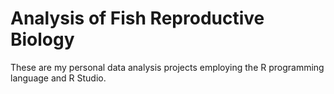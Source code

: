 # Analysis of Fish Reproductive Biology
These are my personal data analysis projects employing the R programming language and R Studio. 
